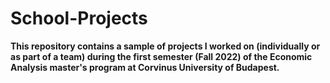 # School-Projects

**This repository contains a sample of projects I worked on (individually or as part of a team) during the first semester (Fall 2022) of the Economic Analysis master's program at Corvinus University of Budapest.**
